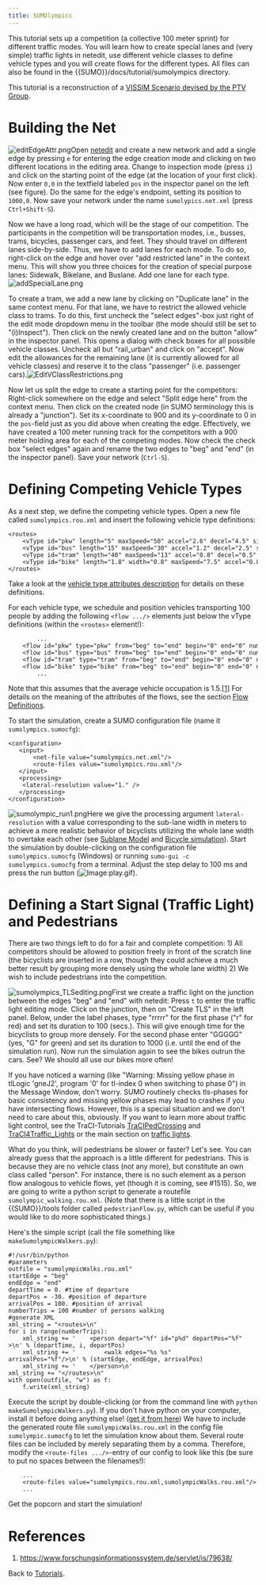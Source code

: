 ```yaml
---
title: SUMOlympics
---
```


This tutorial sets up a competition (a collective 100 meter sprint) for
different traffic modes. You will learn how to create special lanes and
(very simple) traffic lights in netedit, use different vehicle classes
to define vehicle types and you will create flows for the different
types. All files can also be found in the {{SUMO}}/docs/tutorial/sumolympics
directory.

This tutorial is a reconstruction of a [VISSIM Scenario devised
by the PTV Group](https://www.youtube.com/watch?v=IpaNLxrtHOs).

# Building the Net

![editEdgeAttr.png](../images/EditEdgeAttr.png "Editing the location of the edge's startpoint")Open
[netedit](../Netedit/index.md) and create a new network and add a single
edge by pressing `e` for entering the edge creation mode and clicking on
two different locations in the editing area. Change to inspection mode
(press `i`) and click on the starting point of the edge (at the location
of your first click). Now enter `0,0` in the textfield labeled `pos` in
the inspector panel on the left (see figure). Do the same for the edge's
endpoint, setting its position to `1000,0`. Now save your network under
the name `sumolypics.net.xml` (press `Ctrl+Shift-S`).

Now we have a long road, which will be the stage of our competition. The
participants in the competition will be transportation modes, i.e.,
busses, trams, bicycles, passenger cars, and feet. They should travel on
different lanes side-by-side. Thus, we have to add lanes for each mode.
To do so, right-click on the edge and hover over "add restricted lane"
in the context menu. This will show you three choices for the creation
of special purpose lanes: Sidewalk, Bikelane, and Buslane. Add one lane
for each type. ![addSpecialLane.png](../images/AddSpecialLane.png
"Adding special lanes")

To create a tram, we add a new lane by clicking on "Duplicate lane" in
the same context menu. For that lane, we have to restrict the allowed
vehicle class to trams. To do this, first uncheck the "select edges"-box
just right of the edit mode dropdown menu in the toolbar (the mode
should still be set to "(i)Inspect"). Then click on the newly created
lane and on the button "allow" in the inspector panel. This opens a
dialog with check boxes for all possible vehicle classes. Uncheck all
but "rail_urban" and click on "accept". Now edit the allowances for the
remaining lane (it is currently allowed for all vehicle classes) and
reserve it to the class "passenger" (i.e. passenger
cars).![EditVClassRestrictions.png](../images/EditVClassRestrictions.png
"Editing vehicle class restrictions")

Now let us split the edge to create a starting point for the
competitors: Right-click somewhere on the edge and select "Split edge
here" from the context menu. Then click on the created node (in SUMO
terminology this is already a "junction"). Set its x-coordinate to 900
and its y-coordinate to 0 in the `pos`-field just as you did above when
creating the edge. Effectively, we have created a 100 meter running
track for the competitors with a 900 meter holding area for each of the
competing modes. Now check the check box "select edges" again and rename
the two edges to "beg" and "end" (in the inspector panel). Save your
network (`Ctrl-S`).

# Defining Competing Vehicle Types

As a next step, we define the competing vehicle types. Open a new file
called `sumolympics.rou.xml` and insert the following vehicle type
definitions:

```
<routes>
    <vType id="pkw" length="5" maxSpeed="50" accel="2.6" decel="4.5" sigma="0.2" speedDev="0.2" vClass="passenger"/>
    <vType id="bus" length="15" maxSpeed="30" accel="1.2" decel="2.5" sigma="0.1" speedDev="0.1" vClass="bus"/>
    <vType id="tram" length="40" maxSpeed="13" accel="0.8" decel="0.5" sigma="0.1" speedDev="0.1" vClass="rail_urban"/>
    <vType id="bike" length="1.8" width="0.8" maxSpeed="7.5" accel="0.8" decel="1.5" sigma="0.5" speedDev="0.5" vClass="bicycle"/>
</routes>
```

Take a look at the [vehicle type attributes
description](../Definition_of_Vehicles,_Vehicle_Types,_and_Routes.md#vehicle_types)
for details on these definitions.

For each vehicle type, we schedule and position vehicles transporting
100 people by adding the following `<flow .../>` elements just below the
vType definitions (within the `<routes>` element\!):

```
        ...
    <flow id="pkw" type="pkw" from="beg" to="end" begin="0" end="0" number="66" departPos="last"/>
    <flow id="bus" type="bus" from="beg" to="end" begin="0" end="0" number="5" departPos="last"/>
    <flow id="tram" type="tram" from="beg" to="end" begin="0" end="0" number="2" departPos="last"/>
    <flow id="bike" type="bike" from="beg" to="end" begin="0" end="0" number="100" departPos="last"/>
        ...
```

Note that this assumes that the average vehicle occupation is 1.5.[\[1\]](#references)
For details on the meaning of the attributes of the flows, see the
section [Flow
Definitions](../Demand/Shortest_or_Optimal_Path_Routing.md#flow_definitions).

To start the simulation, create a SUMO configuration file (name it
`sumolympics.sumocfg`):

```
<configuration>
   <input>
       <net-file value="sumolympics.net.xml"/>
       <route-files value="sumolympics.rou.xml"/>
   </input>
   <processing>
    <lateral-resolution value="1." />
   </processing>
</configuration>
```

![sumolympic_run1.png](../images/Sumolympic_run1.png "First test run without pedestrians and start signals")Here
we give the processing argument `lateral-resolution` with a value
corresponding to the sub-lane width in meters to achieve a more
realistic behavior of bicyclists utilizing the whole lane width to
overtake each other (see [Sublane
Model](../Simulation/SublaneModel.md) and [Bicycle
simulation](../Simulation/Bicycles.md)). Start the simulation by
double-clicking on the configuration file `sumolympics.sumocfg`
(Windows) or running `sumo-gui -c sumolympics.sumocfg` from a terminal.
Adjust the step delay to 100 ms and press the run button
(![Image:play.gif](../images/Play.gif "Image:play.gif")).

# Defining a Start Signal (Traffic Light) and Pedestrians

There are two things left to do for a fair and complete competition: 1)
All competitors should be allowed to position freely in front of the
scratch line (the bicyclists are inserted in a row, though they could
achieve a much better result by grouping more densely using the whole
lane width) 2) We wish to include pedestrians into the competition.

![sumolympics_TLSediting.png](../images/Sumolympics_TLSediting.png
"Editing traffic lights")First we create a traffic light on the
junction between the edges "beg" and "end" with netedit: Press `t` to
enter the traffic light editing mode. Click on the junction, then on
"Create TLS" in the left panel. Below, under the label phases, type
"rrrrr" for the first phase ("r" for red) and set its duration to 100
(secs.). This will give enough time for the bicyclists to group more
densely. For the second phase enter "GGGGG" (yes, "G" for green) and set
its duration to 1000 (i.e. until the end of the simulation run). Now run
the simulation again to see the bikes outrun the cars. See? We should
all use our bikes more often\!

If you have noticed a warning (like "Warning: Missing yellow phase in
tlLogic 'gneJ2', program '0' for tl-index 0 when switching to phase 0")
in the Message Window, don't worry. SUMO routinely checks tls-phases for
basic consistency and missing yellow phases may lead to crashes if you
have intersecting flows. However, this is a special situation and we
don't need to care about this, obviously. If you want to learn more
about traffic light control, see the TraCI-Tutorials
[TraCIPedCrossing](TraCIPedCrossing.md) and
[TraCI4Traffic_Lights](TraCI4Traffic_Lights.md) or
the main section on [traffic
lights](../Simulation/Traffic_Lights.md).

What do you think, will pedestrians be slower or faster? Let's see. You
can already guess that the approach is a little different for
pedestrians. This is because they are no vehicle class (not any more),
but constitute an own class called "person". For instance, there is no
such element as a person flow analogous to vehicle flows, yet (though it
is coming, see #1515). So, we are going to write a python script to generate
a routefile `sumolympic_walking.rou.xml`. (Note that there is a little
script in the {{SUMO}}/tools folder called `pedestrianFlow.py`, which can be
useful if you would like to do more sophisticated things.)

Here's the simple script (call the file something like
`makeSumolympicWalkers.py`):

```
#!/usr/bin/python
#parameters
outfile = "sumolympicWalks.rou.xml"
startEdge = "beg"
endEdge = "end"
departTime = 0. #time of departure
departPos = -30. #position of departure
arrivalPos = 100. #position of arrival
numberTrips = 100 #number of persons walking
#generate XML
xml_string = "<routes>\n"  
for i in range(numberTrips):
    xml_string += '    <person depart="%f" id="p%d" departPos="%f" >\n' % (departTime, i, departPos)
    xml_string += '        <walk edges="%s %s" arrivalPos="%f"/>\n' % (startEdge, endEdge, arrivalPos)
    xml_string += '    </person>\n'
xml_string += "</routes>\n"
with open(outfile, "w") as f:
    f.write(xml_string)
```

Execute the script by double-clicking (or from the command line with
`python makeSumolympicWalkers.py`). If you don't have python on your
computer, install it before doing anything else\!
([get it from here](https://www.python.org/downloads/)) We have to
include the generated route file `sumolympicWalks.rou.xml` in the config
file `sumolympic.sumocfg` to let the simulation know about them. Several
route files can be included by merely separating them by a comma.
Therefore, modify the `<route-files .../>`-entry of our config to look
like this (be sure to put no spaces between the filenames\!):

```
    ...
    <route-files value="sumolympics.rou.xml,sumolympicWalks.rou.xml"/>
    ...
```

Get the popcorn and start the simulation\!

# References

1.  <https://www.forschungsinformationssystem.de/servlet/is/79638/>

Back to [Tutorials](index.md).